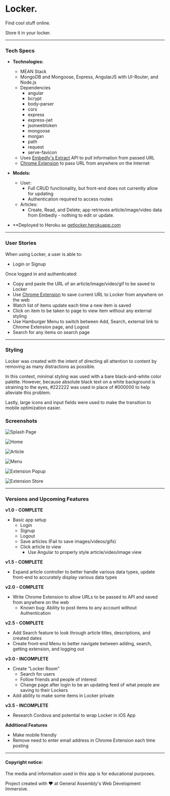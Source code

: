 # Locker.

Find cool stuff online.

Store it in your locker.

---
### Tech Specs
* **Technologies:**
  - MEAN Stack
  - MongoDB and Mongoose, Express, AngularJS with UI-Router, and Node.js
  - Dependencies
    - angular
    - bcrypt
    - body-parser
    - cors
    - express
    - express-jwt
    - jsonwebtoken
    - mongoose
    - morgan
    - path
    - request
    - serve-favicon
  - Uses [Embedly's Extract](http://embed.ly/extract) API to pull information from passed URL
  - [Chrome Extension](https://chrome.google.com/webstore/detail/locker-extension/echcameeafciikhiedhllacbfkoialdp) to pass URL from anywhere on the Internet
* **Models:**
  - User:
    - Full CRUD functionality, but front-end does not currently allow for updating
    - Authentication required to access routes
  - Articles:
    - Create, Read, and Delete; app retrieves article/image/video data from Embedly - nothing to edit or update.

* **Deployed to Heroku as [getlocker.herokuapp.com](http://getlocker.herokuapp.com/#/)

---
### User Stories
When using Locker, a user is able to:
  - Login or Signup

Once logged in and authenticated:
  - Copy and paste the URL of an article/image/video/gif to be saved to Locker
  - Use [Chrome Extension](https://chrome.google.com/webstore/detail/locker-extension/echcameeafciikhiedhllacbfkoialdp) to save current URL to Locker from anywhere on the web
  - Watch list of items update each time a new item is saved
  - Click on item to be taken to page to view item without any external styling
  - Use Hamburger Menu to switch between Add, Search, external link to Chrome Extension page, and Logout
  - Search for any items on search page

---
### Styling
Locker was created with the intent of directing all attention to content by removing as many distractions as possible.

In this context, minimal styling was used with a bare black-and-white color palette. However, because absolute black text on a white background is straining to the eyes, #222222 was used in place of #000000 to help alleviate this problem.

Lastly, large icons and input fields were used to make the transition to mobile optimization easier.
### Screenshots
![Splash Page](https://i.imgur.com/gmQPniL.jpg)

![Home](https://i.imgur.com/SucUxeU.jpg)

![Article](https://i.imgur.com/VzNnvc7.jpg)

![Menu](https://i.imgur.com/X8i3nTy.jpg)

![Extension Popup](https://i.imgur.com/N0bZ6c7.jpg)

![Extension Store](https://i.imgur.com/ph1mN5O.jpg)

---
### Versions and Upcoming Features
**v1.0 - COMPLETE**
  - Basic app setup
    - Login
    - Signup
    - Logout
    - Save articles (Fail to save images/videos/gifs)
    - Click article to view
      - Use Angular to properly style article/video/image view

**v1.5 - COMPLETE**
  - Expand article controller to better handle various data types, update front-end to accurately display various data types

**v2.0 - COMPLETE**
  - Write Chrome Extension to allow URLs to be passed to API and saved from anywhere on the web
    - Known bug: Ability to post items to any account without Authentication

**v2.5 - COMPLETE**
  - Add Search feature to look through article titles, descriptions, and created dates
  - Create front-end Menu to better navigate between adding, search, getting extension, and logging out

**v3.0 - INCOMPLETE**
  - Create "Locker Room"
    - Search for users
    - Follow friends and people of interest
    - Change page after login to be an updating feed of what people are saving to their Lockers
  - Add ability to make some items in Locker private

**v3.5 - INCOMPLETE**
  - Research Cordova and potential to wrap Locker in iOS App

**Additional Features**
  - Make mobile friendly
  - Remove need to enter email address in Chrome Extension each time posting

---  
#### Copyright notice:

The media and information used in this app is for educational purposes.

 Project created with ♥ at General Assembly's Web Development Immersive.
